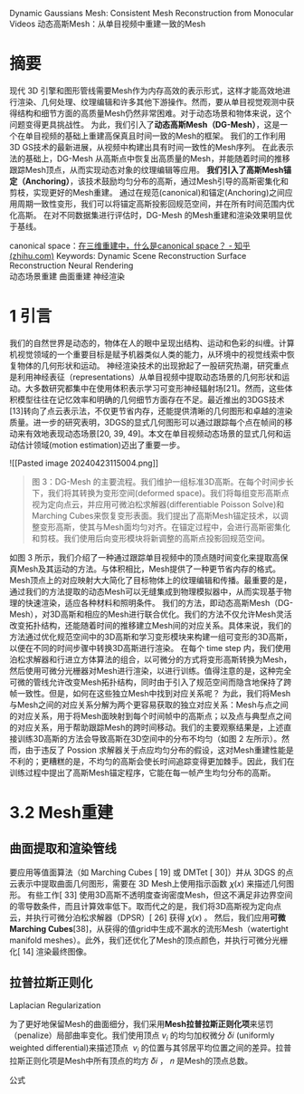 Dynamic Gaussians Mesh: Consistent Mesh Reconstruction from Monocular Videos
动态高斯Mesh：从单目视频中重建一致的Mesh
# 摘要

现代 3D 引擎和图形管线需要Mesh作为内存高效的表示形式，这样才能高效地进行渲染、几何处理、纹理编辑和许多其他下游操作。然而，要从单目视觉观测中获得结构和细节方面的高质量Mesh仍然非常困难。对于动态场景和物体来说，这个问题变得更具挑战性。  为此，我们引入了**动态高斯Mesh（DG-Mesh）**，这是一个在单目视频的基础上重建高保真且时间一致的Mesh的框架。  我们的工作利用 3D GS技术的最新进展，从视频中构建出具有时间一致性的Mesh序列。  在此表示法的基础上，DG-Mesh 从高斯点中恢复出高质量的Mesh，并能随着时间的推移跟踪Mesh顶点，从而实现动态对象的纹理编辑等应用。  **我们引入了高斯Mesh锚定（Anchoring）**，该技术鼓励均匀分布的高斯，通过Mesh引导的高斯密集化和剪枝，实现更好的Mesh重建。  通过在规范(canonical)和锚定(Anchoring)之间应用周期一致性变形，我们可以将锚定高斯投影回规范空间，并在所有时间范围内优化高斯。  在对不同数据集进行评估时，DG-Mesh 的Mesh重建和渲染效果明显优于基线。

canonical space：[在三维重建中，什么是canonical space？ - 知乎 (zhihu.com)](https://www.zhihu.com/question/556578310)
Keywords: Dynamic Scene Reconstruction Surface Reconstruction Neural Rendering  
动态场景重建 曲面重建 神经渲染
# 1 引言

我们的自然世界是动态的，物体在人的眼中呈现出结构、运动和色彩的纠缠。计算机视觉领域的一个重要目标是赋予机器类似人类的能力，从环境中的视觉线索中恢复物体的几何形状和运动。
神经渲染技术的出现掀起了一股研究热潮，研究重点是利用神经表征（representations）从单目视频中提取动态场景的几何形状和运动。大多数研究都集中在使用体积表示学习可变形神经辐射场[21]。然而，这些体积模型往往在记忆效率和明确的几何细节方面存在不足。最近推出的3DGS技术[13]转向了点云表示法，不仅更节省内存，还能提供清晰的几何图形和卓越的渲染质量。进一步的研究表明，3DGS的显式几何图形可以通过跟踪每个点在帧间的移动来有效地表现动态场景[20, 39, 49]。本文在单目视频动态场景的显式几何和运动估计领域(motion estimation)迈出了重要一步。

![[Pasted image 20240423115004.png]]
>图 3：DG-Mesh 的主要流程。我们维护一组标准3D高斯。在每个时间步长下，我们将其转换为变形空间(deformed space)。我们将每组变形高斯点视为定向点云，并应用可微泊松求解器(differentiable Poisson Solve)和Marching Cubes来恢复变形表面。我们提出了高斯Mesh锚定技术，以调整变形高斯，使其与Mesh面均匀对齐。在锚定过程中，会进行高斯密集化和剪枝。我们使用后向变形模块将新调整的高斯点投影回规范空间。

如图 3 所示，我们介绍了一种通过跟踪单目视频中的顶点随时间变化来提取高保真Mesh及其运动的方法。与体积相比，Mesh提供了一种更节省内存的格式。Mesh顶点上的对应映射大大简化了目标物体上的纹理编辑和传播。最重要的是，通过我们的方法提取的动态Mesh可以无缝集成到物理模拟器中，从而实现基于物理的快速渲染，适应各种材料和照明条件。
我们的方法，即动态高斯Mesh（DG-Mesh），对3D高斯和相应的Mesh进行联合优化。我们的方法不仅允许Mesh灵活改变拓扑结构，还能随着时间的推移建立Mesh间的对应关系。具体来说，我们的方法通过优化规范空间中的3D高斯和学习变形模块来构建一组可变形的3D高斯，以便在不同的时间步骤中转换3D高斯进行渲染。
在每个 time step 内，我们使用泊松求解器和行进立方体算法的组合，以可微分的方式将变形高斯转换为Mesh，然后使用可微分光栅器对Mesh进行渲染，以进行训练。值得注意的是，这种完全可微的管线允许改变Mesh拓扑结构，同时由于引入了规范空间而隐含地保持了跨帧一致性。但是，如何在这些独立Mesh中找到对应关系呢？
为此，我们将Mesh与Mesh之间的对应关系分解为两个更容易获取的独立对应关系：Mesh与点之间的对应关系，用于将Mesh面映射到每个时间帧中的高斯点；以及点与典型点之间的对应关系，用于帮助跟踪Mesh的跨时间移动。我们的主要观察结果是，上述直接训练3D高斯的方法会导致高斯在3D空间中的分布不均匀（如图 2 左所示）。然而，由于违反了 Possion 求解器关于点应均匀分布的假设，这对Mesh重建性能是不利的；更糟糕的是，不均匀的高斯会使长时间追踪变得更加棘手。因此，我们在训练过程中提出了高斯Mesh锚定程序，它能在每一帧产生均匀分布的高斯。


# 3.2 Mesh重建
## 曲面提取和渲染管线

要应用等值面算法（如 Marching Cubes [ 19] 或 DMTet [ 30]）并从 3DGS 的点云表示中提取曲面几何图形，需要在 3D Mesh上使用指示函数 𝜒⁢(𝑥) 来描述几何图形。
有些工作[ 33] 使用3D高斯不透明度查询密度Mesh，但这不满足非边界空间的零导数条件，而且计算效率低下。取而代之的是，我们将3D高斯视为定向点云，并执行可微分泊松求解器（DPSR）[ 26] 获得 𝜒⁢(𝑥) 。
然后，我们应用**可微Marching Cubes**[38]，从获得的值grid中生成不漏水的流形Mesh（watertight manifold meshes）。此外，我们还优化了Mesh的顶点颜色，并执行可微分光栅化[ 14] 渲染最终图像。

## 拉普拉斯正则化
Laplacian Regularization

为了更好地保留Mesh的曲面细分，我们采用**Mesh拉普拉斯正则化项**来惩罚（penalize）局部曲率变化。我们使用顶点 $v_i$ 的均匀加权微分 𝛿𝑖 (uniformly weighted differential)来描述顶点  $v_i$ 的位置与其邻居平均位置之间的差异。拉普拉斯正则化项是Mesh中所有顶点的均方 𝛿𝑖 ， 𝑛 是Mesh的顶点总数。

公式
